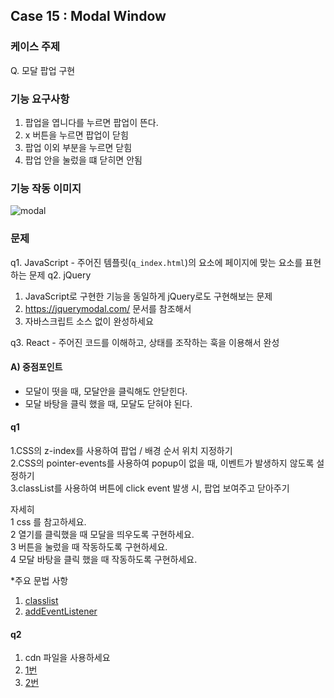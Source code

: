 ## Case 15 : Modal Window

### 케이스 주제
Q. 모달 팝업 구현


### 기능 요구사항
1. 팝업을 엽니다를 누르면 팝업이 뜬다.
2. x 버튼을 누르면 팝업이 닫힘
3. 팝업 이외 부분을 누르면 닫힘
4. 팝업 안을 눌렀을 떄 닫히면 안됨


### 기능 작동 이미지
![modal](https://user-images.githubusercontent.com/12206933/105272499-d1757280-5bdc-11eb-99e8-ee43b83bc038.gif)


### 문제
q1. JavaScript - 주어진 템플릿(`q_index.html`)의 요소에 페이지에 맞는 요소를 표현하는 문제
q2. jQuery
1. JavaScript로 구현한 기능을 동일하게 jQuery로도 구현해보는 문제
2. https://jquerymodal.com/ 문서를 참조해서
3. 자바스크립트 소스 없이 완성하세요

q3. React - 주어진 코드를 이해하고, 상태를 조작하는 훅을 이용해서 완성

####  A)  중점포인트
- 모달이 떳을 때, 모달안을 클릭해도 안닫힌다.
- 모달 바탕을 클릭 했을 때, 모달도 닫혀야 된다.

#### q1
1.CSS의 z-index를 사용하여 팝업 / 배경 순서 위치 지정하기  
2.CSS의 pointer-events를 사용하여 popup이 없을 때, 이벤트가 발생하지 않도록 설정하기  
3.classList를 사용하여 버튼에 click event 발생 시, 팝업 보여주고 닫아주기  

자세히  
1 css 를 참고하세요.  
2 열기를 클릭했을 때 모달을 띄우도록 구현하세요.  
3 버튼을 눌렀을 때 작동하도록 구현하세요.  
4 모달 바탕을 클릭 했을 때 작동하도록 구현하세요.  

*주요 문법 사항
1. <a href='https://developer.mozilla.org/ko/docs/Web/API/Element/classList'>classlist</a>
2. <a href='https://developer.mozilla.org/ko/docs/Web/API/EventTarget/addEventListener'>addEventListener</a>

#### q2
1. cdn 파일을 사용하세요
2. <a href="https://cdnjs.com/libraries/jquery-modal">1번</a>
3. <a href="https://jquerymodal.com/">2번</a>
